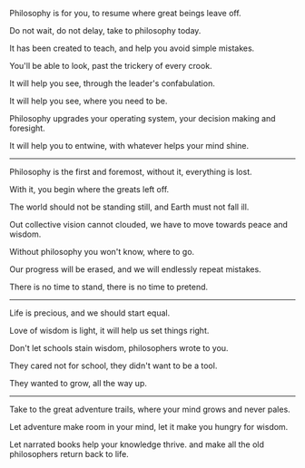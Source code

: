 Philosophy is for you,
to resume where great beings leave off.

Do not wait, do not delay,
take to philosophy today.

It has been created to teach,
and help you avoid simple mistakes.

You'll be able to look,
past the trickery of every crook.

It will help you see,
through the leader's confabulation.

It will help you see,
where you need to be.

Philosophy upgrades your operating system,
your decision making and foresight.

It will help you to entwine,
with whatever helps your mind shine.

---

Philosophy is the first and foremost,
without it, everything is lost.

With it,
you begin where the greats left off.

The world should not be standing still,
and Earth must not fall ill.

Out collective vision cannot clouded,
we have to move towards peace and wisdom.

Without philosophy you won't know,
where to go.

Our progress will be erased,
and we will endlessly repeat mistakes.

There is no time to stand,
there is no time to pretend.

---

Life is precious,
and we should start equal.

Love of wisdom is light,
it will help us set things right.

Don't let schools stain wisdom,
philosophers wrote to you.

They cared not for school,
they didn't want to be a tool.

They wanted to grow,
all the way up.

---

Take to the great adventure trails,
where your mind grows and never pales.

Let adventure make room in your mind,
let it make you hungry for wisdom.

Let narrated books help your knowledge thrive.
and make all the old philosophers return back to life.
